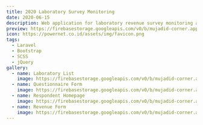```yaml
---
title: 2020 Laboratory Survey Monitoring
date: 2020-06-15
description: Web application for laboratory revenue survey monitoring at 2020
preview: https://firebasestorage.googleapis.com/v0/b/mujadid-corner.appspot.com/o/project_images%2Fpowernet-iqvia%2Fscreenshot-localhost_8000-2023.10.18-07_28_45.png?alt=media
icon: https://powernet.co.id/assets/img/favicon.png
tags:
  - Laravel
  - Bootstrap
  - SCSS
  - jQuery
gallery:
  - name: Laboratory List
    image: https://firebasestorage.googleapis.com/v0/b/mujadid-corner.appspot.com/o/project_images%2Fpowernet-iqvia%2Fscreenshot-localhost_8000-2023.10.18-07_29_52.png?alt=media
  - name: Questionnaire Form
    image: https://firebasestorage.googleapis.com/v0/b/mujadid-corner.appspot.com/o/project_images%2Fpowernet-iqvia%2Fscreenshot-127.0.0.1_8000-2023.10.18-07_24_58.png?alt=media
  - name: Respondent Homepage
    image: https://firebasestorage.googleapis.com/v0/b/mujadid-corner.appspot.com/o/project_images%2Fpowernet-iqvia%2Fscreenshot-localhost_8000-2023.10.18-07_28_45.png?alt=media
  - name: Revenue Form
    image: https://firebasestorage.googleapis.com/v0/b/mujadid-corner.appspot.com/o/project_images%2Fpowernet-iqvia%2Fscreenshot-127.0.0.1_8000-2023.10.18-07_21_56.png?alt=media
---
```

